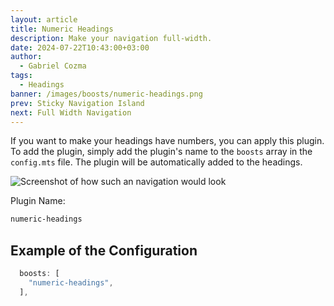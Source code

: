 ```yaml
---
layout: article
title: Numeric Headings
description: Make your navigation full-width.
date: 2024-07-22T10:43:00+03:00
author:
  - Gabriel Cozma
tags:
  - Headings
banner: /images/boosts/numeric-headings.png
prev: Sticky Navigation Island
next: Full Width Navigation
---
```


If you want to make your headings have numbers, you can apply this plugin. To add the plugin, simply add the plugin's name to the `boosts` array in the `config.mts` file. The plugin will be automatically added to the headings.

![Screenshot of how such an navigation would look](/images/boosts/numeric-headings.png#shadow)

Plugin Name:

```txt
numeric-headings
```

## Example of the Configuration

```ts
  boosts: [
    "numeric-headings",
  ],
```
